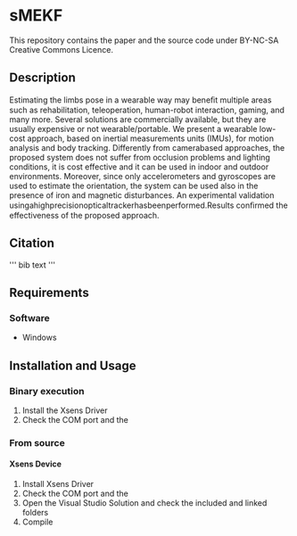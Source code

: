# sMEKF

This repository contains the paper and the source code under BY-NC-SA Creative Commons Licence.

## Description
Estimating the limbs pose in a wearable way may beneﬁt multiple areas such as rehabilitation, teleoperation, human-robot interaction, gaming, and many more. Several solutions are commercially available, but they are usually expensive or not wearable/portable. We present a wearable low-cost approach, based on inertial measurements units (IMUs), for motion analysis and body tracking. Differently from camerabased approaches, the proposed system does not suffer from occlusion problems and lighting conditions, it is cost effective and it can be used in indoor and outdoor environments. Moreover, since only accelerometers and gyroscopes are used to estimate the orientation, the system can be used also in the presence of iron and magnetic disturbances. An experimental validation usingahighprecisionopticaltrackerhasbeenperformed.Results conﬁrmed the effectiveness of the proposed approach. 

## Citation
''' bib text '''

## Requirements
### Software
* Windows

## Installation and Usage

### Binary execution

1. Install the Xsens Driver
2. Check the COM port and the 

### From source

#### Xsens Device
1. Install Xsens Driver
2. Check the COM port and the 
3. Open the Visual Studio Solution and check the included and linked folders
4. Compile
